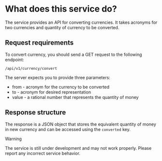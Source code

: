 # What does this service do?
The service provides an API for converting currencies. It takes acronyms for two currencies and quantity of currency to be converted.

## Request requirements
To convert currency, you should send a GET request to the following endpoint:

`/api/v1/currency/convert`

The server expects you to provide three parameters:
* from - acronym for the currency to be converted
* to - acronym for desired representation
* value - a rational number that represents the quantity of money

## Response structure
The response is a JSON object that stores the equivalent quantity of money in new currency and can be accessed using the `converted` key.

> [!WARNING]
> The service is still under development and may not work properly. Please report any incorrect service behavior.
